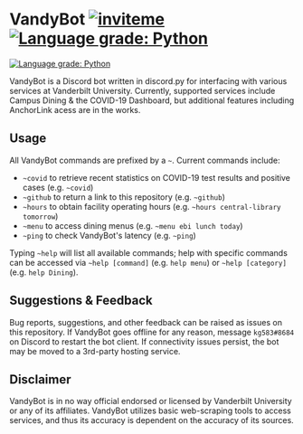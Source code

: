 # VandyBot [![inviteme](https://img.shields.io/static/v1?style=flat&logo=discord&logoColor=FFF&label=&message=invite&color=7289DA)](https://discord.com/api/oauth2/authorize?client_id=748705643757568080&permissions=247872&scope=bot) [![Language grade: Python](https://img.shields.io/lgtm/grade/python/g/kg583/VandyBot.svg?logo=lgtm&logoWidth=18)](https://lgtm.com/projects/g/kg583/VandyBot/context:python)
[![Language grade: Python](https://img.shields.io/lgtm/grade/python/g/kg583/VandyBot.svg?logo=lgtm&logoWidth=18)](https://lgtm.com/projects/g/kg583/VandyBot/context:python)

VandyBot is a Discord bot written in discord.py for interfacing with various services at Vanderbilt University. Currently, supported services include Campus Dining & the COVID-19 Dashboard, but additional features including AnchorLink acess are in the works.

## Usage

All VandyBot commands are prefixed by a `~`. Current commands include:
* `~covid` to retrieve recent statistics on COVID-19 test results and positive cases (e.g. `~covid`)
* `~github` to return a link to this repository (e.g. `~github`)
* `~hours` to obtain facility operating hours (e.g. `~hours central-library tomorrow`)
* `~menu` to access dining menus (e.g. `~menu ebi lunch today`)
* `~ping` to check VandyBot's latency (e.g. `~ping`)

Typing `~help` will list all available commands; help with specific commands can be accessed via `~help [command]` (e.g. `help menu`) or `~help [category]` (e.g. `help Dining`).

## Suggestions & Feedback

Bug reports, suggestions, and other feedback can be raised as issues on this repository. If VandyBot goes offline for any reason, message `kg583#8684` on Discord to restart the bot client. If connectivity issues persist, the bot may be moved to a 3rd-party hosting service.

## Disclaimer

VandyBot is in no way official endorsed or licensed by Vanderbilt University or any of its affiliates. VandyBot utilizes basic web-scraping tools to access services, and thus its accuracy is dependent on the accuracy of its sources.
